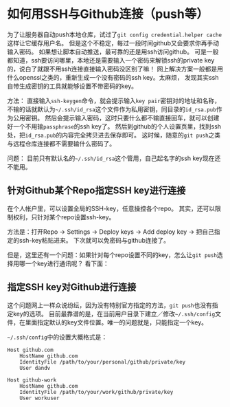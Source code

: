 # 如何用SSH与Github连接（push等）
为了让服务器自动push本地仓库，试过了`git config credential.helper cache`这样让它缓存用户名。
但是这个不稳定，每过一段时间github又会要求你再手动输入密码。
如果想让脚本自动推送，最可靠的还是用ssh访问github。
可是一般都知道，ssh要访问哪里，本地还是需要输入一个密码来解锁ssh的private key的，说白了就跟不用ssh连接直接输入密码没区别了嘛！
网上解决方案一般都是用什么openssl之类的，重新生成一个没有密码的ssh key。太麻烦，
发现其实ssh自带生成密钥的工具就能够设置不带密码的key。

方法：
直接输入`ssh-keygen`命令，就会提示输入`key pair`密钥对的地址和名称，不输的话就默认为`~/.ssh/id_rsa`这个文件作为私用密钥，同目录的`id_rsa.pub`作为公用密钥。
然后会提示输入密码，这时只要什么都不输直接回车，就可以创建好一个不用输`passphrase`的ssh key了。
然后到github的个人设置页里，找到ssh处，把`id_rsa.pub`的内容完全拷贝进去保存即可。
这时候，随意的`git push`之类与远程仓库连接都不需要输什么密码了。

问题：
目前只有默认名的`~/.ssh/id_rsa`这个管用，自己起名字的ssh key现在还不能用。



## 针对Github某个Repo指定SSH key进行连接
在个人帐户里，可以设置全局的SSH-key，任意操控各个repo。
其实，还可以限制权利，只针对某个repo设置ssh-key。

方法是：打开Repo -> Settings -> Deploy keys -> Add deploy key -> 把自己指定的ssh-key粘贴进来。
下次就可以免密码与github连接了。

但是，这里还有一个问题：如果针对每个repo设置不同的key，怎么让`git push`选择用哪一个key进行通讯呢？
看下面：

## 指定SSH key对Github进行连接
这个问题网上一样众说纷纭，因为没有特别官方指定的方法，`git push`也没有指定key的选项。
目前最靠谱的是，在当前用户目录下建立／修改`~/.ssh/config`文件，在里面指定默认的key文件位置。唯一的问题就是，只能指定一个key。

`~/.ssh/config`中的设置大概格式是：
```
Host github.com
    HostName github.com
    IdentityFile /path/to/your/personal/github/private/key
    User dandv

Host github-work
    HostName github.com
    IdentityFile /path/to/your/work/github/private/key
    User workuser

```
